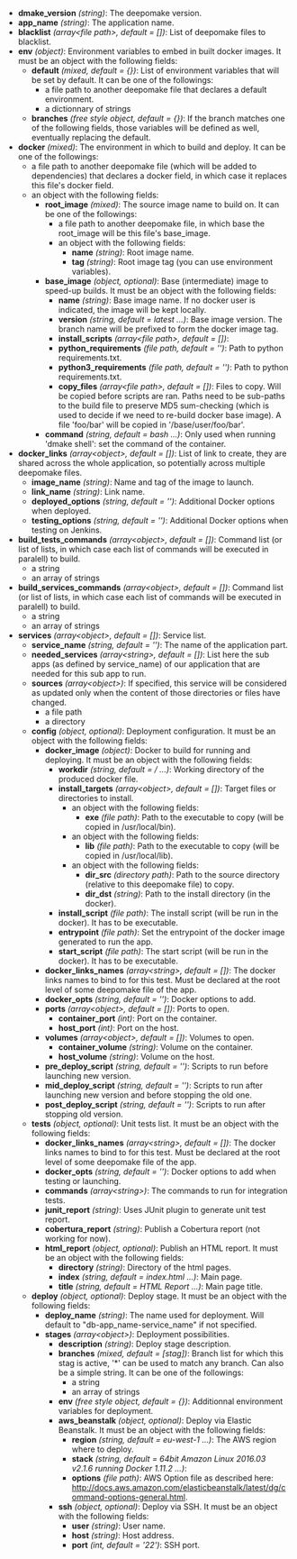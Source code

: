 - **dmake_version** *(string)*: The deepomake version.
- **app_name** *(string)*: The application name.
- **blacklist** *(array\<file path\>, default = [])*: List of deepomake files to blacklist.
- **env** *(object)*: Environment variables to embed in built docker images. It must be an object with the following fields:
    - **default** *(mixed, default = {})*: List of environment variables that will be set by default. It can be one of the followings:
        - a file path to another deepomake file that declares a default environment.
        - a dictionnary of strings
    - **branches** *(free style object, default = {})*: If the branch matches one of the following fields, those variables will be defined as well, eventually replacing the default.
- **docker** *(mixed)*: The environment in which to build and deploy. It can be one of the followings:
    - a file path to another deepomake file (which will be added to dependencies) that declares a docker field, in which case it replaces this file's docker field.
    - an object with the following fields:
        - **root_image** *(mixed)*: The source image name to build on. It can be one of the followings:
            - a file path to another deepomake file, in which base the root_image will be this file's base_image.
            - an object with the following fields:
                - **name** *(string)*: Root image name.
                - **tag** *(string)*: Root image tag (you can use environment variables).
        - **base_image** *(object, optional)*: Base (intermediate) image to speed-up builds. It must be an object with the following fields:
            - **name** *(string)*: Base image name. If no docker user is indicated, the image will be kept locally.
            - **version** *(string, default = latest
...)*: Base image version. The branch name will be prefixed to form the docker image tag.
            - **install_scripts** *(array\<file path\>, default = [])*: 
            - **python_requirements** *(file path, default = '')*: Path to python requirements.txt.
            - **python3_requirements** *(file path, default = '')*: Path to python requirements.txt.
            - **copy_files** *(array\<file path\>, default = [])*: Files to copy. Will be copied before scripts are ran. Paths need to be sub-paths to the build file to preserve MD5 sum-checking (which is used to decide if we need to re-build docker base image). A file 'foo/bar' will be copied in '/base/user/foo/bar'.
        - **command** *(string, default = bash
...)*: Only used when running 'dmake shell': set the command of the container.
- **docker_links** *(array\<object\>, default = [])*: List of link to create, they are shared across the whole application, so potentially across multiple deepomake files.
    - **image_name** *(string)*: Name and tag of the image to launch.
    - **link_name** *(string)*: Link name.
    - **deployed_options** *(string, default = '')*: Additional Docker options when deployed.
    - **testing_options** *(string, default = '')*: Additional Docker options when testing on Jenkins.
- **build_tests_commands** *(array\<object\>, default = [])*: Command list (or list of lists, in which case each list of commands will be executed in paralell) to build.
    - a string
    - an array of strings
- **build_services_commands** *(array\<object\>, default = [])*: Command list (or list of lists, in which case each list of commands will be executed in paralell) to build.
    - a string
    - an array of strings
- **services** *(array\<object\>, default = [])*: Service list.
    - **service_name** *(string, default = '')*: The name of the application part.
    - **needed_services** *(array\<string\>, default = [])*: List here the sub apps (as defined by service_name) of our application that are needed for this sub app to run.
    - **sources** *(array\<object\>)*: If specified, this service will be considered as updated only when the content of those directories or files have changed.
        - a file path
        - a directory
    - **config** *(object, optional)*: Deployment configuration. It must be an object with the following fields:
        - **docker_image** *(object)*: Docker to build for running and deploying. It must be an object with the following fields:
            - **workdir** *(string, default = /
...)*: Working directory of the produced docker file.
            - **install_targets** *(array\<object\>, default = [])*: Target files or directories to install.
                - an object with the following fields:
                    - **exe** *(file path)*: Path to the executable to copy (will be copied in /usr/local/bin).
                - an object with the following fields:
                    - **lib** *(file path)*: Path to the executable to copy (will be copied in /usr/local/lib).
                - an object with the following fields:
                    - **dir_src** *(directory path)*: Path to the source directory (relative to this deepomake file) to copy.
                    - **dir_dst** *(string)*: Path to the install directory (in the docker).
            - **install_script** *(file path)*: The install script (will be run in the docker). It has to be executable.
            - **entrypoint** *(file path)*: Set the entrypoint of the docker image generated to run the app.
            - **start_script** *(file path)*: The start script (will be run in the docker). It has to be executable.
        - **docker_links_names** *(array\<string\>, default = [])*: The docker links names to bind to for this test. Must be declared at the root level of some deepomake file of the app.
        - **docker_opts** *(string, default = '')*: Docker options to add.
        - **ports** *(array\<object\>, default = [])*: Ports to open.
            - **container_port** *(int)*: Port on the container.
            - **host_port** *(int)*: Port on the host.
        - **volumes** *(array\<object\>, default = [])*: Volumes to open.
            - **container_volume** *(string)*: Volume on the container.
            - **host_volume** *(string)*: Volume on the host.
        - **pre_deploy_script** *(string, default = '')*: Scripts to run before launching new version.
        - **mid_deploy_script** *(string, default = '')*: Scripts to run after launching new version and before stopping the old one.
        - **post_deploy_script** *(string, default = '')*: Scripts to run after stopping old version.
    - **tests** *(object, optional)*: Unit tests list. It must be an object with the following fields:
        - **docker_links_names** *(array\<string\>, default = [])*: The docker links names to bind to for this test. Must be declared at the root level of some deepomake file of the app.
        - **docker_opts** *(string, default = '')*: Docker options to add when testing or launching.
        - **commands** *(array\<string\>)*: The commands to run for integration tests.
        - **junit_report** *(string)*: Uses JUnit plugin to generate unit test report.
        - **cobertura_report** *(string)*: Publish a Cobertura report (not working for now).
        - **html_report** *(object, optional)*: Publish an HTML report. It must be an object with the following fields:
            - **directory** *(string)*: Directory of the html pages.
            - **index** *(string, default = index.html
...)*: Main page.
            - **title** *(string, default = HTML Report
...)*: Main page title.
    - **deploy** *(object, optional)*: Deploy stage. It must be an object with the following fields:
        - **deploy_name** *(string)*: The name used for deployment. Will default to "db-app_name-service_name" if not specified.
        - **stages** *(array\<object\>)*: Deployment possibilities.
            - **description** *(string)*: Deploy stage description.
            - **branches** *(mixed, default = [stag])*: Branch list for which this stag is active, '*' can be used to match any branch. Can also be a simple string. It can be one of the followings:
                - a string
                - an array of strings
            - **env** *(free style object, default = {})*: Additionnal environment variables for deployment.
            - **aws_beanstalk** *(object, optional)*: Deploy via Elastic Beanstalk. It must be an object with the following fields:
                - **region** *(string, default = eu-west-1
...)*: The AWS region where to deploy.
                - **stack** *(string, default = 64bit Amazon Linux 2016.03 v2.1.6 running Docker 1.11.2
...)*: 
                - **options** *(file path)*: AWS Option file as described here: http://docs.aws.amazon.com/elasticbeanstalk/latest/dg/command-options-general.html.
            - **ssh** *(object, optional)*: Deploy via SSH. It must be an object with the following fields:
                - **user** *(string)*: User name.
                - **host** *(string)*: Host address.
                - **port** *(int, default = '22')*: SSH port.
